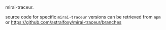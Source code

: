 mirai-traceur.

source code for specific `mirai-traceur` versions can be retrieved from `npm` or https://github.com/astralfoxy/mirai-traceur/branches